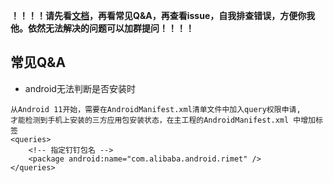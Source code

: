 **！！！！请先看[文档](https://github.com/yangyu92/flu_dingtalk/master/README_CN.md)，再看常见Q&A，再查看issue，自我排查错误，方便你我他。依然无法解决的问题可以加群提问！！！！**

## 常见Q&A

* android无法判断是否安装时

```
从Android 11开始，需要在AndroidManifest.xml清单文件中加入query权限申请,
才能检测到手机上安装的三方应用包安装状态，在主工程的AndroidManifest.xml 中增加标签
<queries>
    <!-- 指定钉钉包名 -->
    <package android:name="com.alibaba.android.rimet" />
</queries>
``` 
